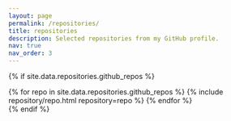 ```yaml
---
layout: page
permalink: /repositories/
title: repositories
description: Selected repositories from my GitHub profile.
nav: true
nav_order: 3
---
```


{% if site.data.repositories.github_repos %}
<div class="repositories d-flex flex-wrap flex-md-row flex-column justify-content-between align-items-center">
  {% for repo in site.data.repositories.github_repos %}
    {% include repository/repo.html repository=repo %}
  {% endfor %}
</div>
{% endif %}
